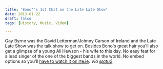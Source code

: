 ```yaml
---
title: 'Bono''s 1st Chat on the Late Late Show'
date: 2013-01-22
draft: false
tags: [History, Music, Video]

---
```


Gay Byrne was the David Letterman/Johnny Carson of Ireland and the Late Late Show was the talk show to get on. Besides Bono's great hair you'll also get a glimpse of a young Ali Hewson - his wife to this day. No easy feat for a lead singer of the one of the biggest bands in the world. No embed options so you'll [have to watch it on rte.ie](http://www.rte.ie/archives/2013/0122/363867-30-years-since-bonos-1st-chat-on-the-late-late-show/). _Via [@atu2](https://twitter.com/atu2/status/293776265977147392)_